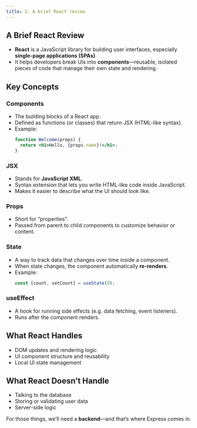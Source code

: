 ```yaml
---
title: 2. A brief React review
---
```


## A Brief React Review

- **React** is a JavaScript library for building user interfaces, especially **single-page applications (SPAs)**.
- It helps developers break UIs into **components**—reusable, isolated pieces of code that manage their own state and rendering.

## Key Concepts

### Components
- The building blocks of a React app.
- Defined as functions (or classes) that return JSX (HTML-like syntax).
- Example:
  ```jsx
  function Welcome(props) {
    return <h1>Hello, {props.name}!</h1>;
  }
  ```

### JSX
- Stands for **JavaScript XML**.
- Syntax extension that lets you write HTML-like code inside JavaScript.
- Makes it easier to describe what the UI should look like.

### Props
- Short for “properties”.
- Passed from parent to child components to customize behavior or content.

### State
- A way to track data that changes over time inside a component.
- When state changes, the component automatically **re-renders**.
- Example:
  ```jsx
  const [count, setCount] = useState(0);
  ```

### useEffect
- A hook for running side effects (e.g. data fetching, event listeners).
- Runs after the component renders.

## What React Handles
- DOM updates and rendering logic
- UI component structure and reusability
- Local UI state management

## What React Doesn’t Handle
- Talking to the database
- Storing or validating user data
- Server-side logic

For those things, we’ll need a **backend**—and that’s where Express comes in.
